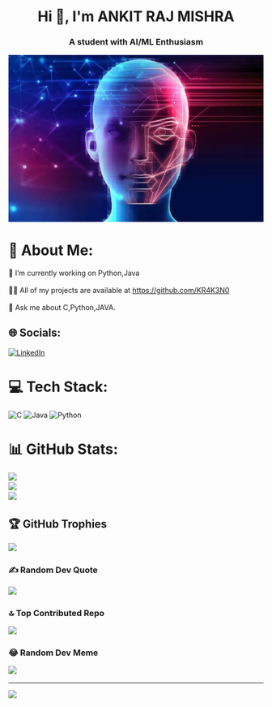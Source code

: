 <h1 align="center">Hi 👋, I'm ANKIT RAJ MISHRA</h1>
<h3 align="center">A student with AI/ML Enthusiasm </h3>
<img src="https://github.com/KR4K3N0/Images/blob/main/Screenshot%202024-09-10%20210807.png" alt="Z3nithn" width="600" style="vertical-align: bottom;">

# 💫 About Me:
🔭 I’m currently working on Python,Java <br><br>👨‍💻 All of my projects are available at https://github.com/KR4K3N0<br><br>💬 Ask me about C,Python,JAVA.




## 🌐 Socials:
[![LinkedIn](https://img.shields.io/badge/LinkedIn-%230077B5.svg?logo=linkedin&logoColor=white)](https://www.linkedin.com/in/lalit-jangra-000a04249/)

# 💻 Tech Stack:
![C](https://img.shields.io/badge/c-%2300599C.svg?style=for-the-badge&logo=c&logoColor=white) ![Java](https://img.shields.io/badge/java-%23ED8B00.svg?style=for-the-badge&logo=java&logoColor=white) ![Python](https://img.shields.io/badge/python-3670A0?style=for-the-badge&logo=python&logoColor=ffdd54) 
# 📊 GitHub Stats:
![](https://github-readme-stats.vercel.app/api?username=&theme=dracula&hide_border=false&include_all_commits=true&count_private=true)<br/>
![](https://github-readme-streak-stats.herokuapp.com/?user=KR4K3N0&theme=dracula&hide_border=false)<br/>
![](https://github-readme-stats.vercel.app/api/top-langs/?username=KR4K3N0&theme=dracula&hide_border=false&include_all_commits=true&count_private=true&layout=compact)

## 🏆 GitHub Trophies
![](https://github-profile-trophy.vercel.app/?username=KR4K3N0&theme=gruvbox&no-frame=false&no-bg=false&margin-w=4)

### ✍️ Random Dev Quote
![](https://quotes-github-readme.vercel.app/api?type=horizontal&theme=gruvbox)

### 🔝 Top Contributed Repo
![](https://github-contributor-stats.vercel.app/api?username=KR4K3N0&limit=5&theme=dracula&combine_all_yearly_contributions=true)

### 😂 Random Dev Meme
<img src='https://randommeme-five.vercel.app/' style="height: 400px;"/>

---
[![](https://visitcount.itsvg.in/api?id=KR4K3N0&icon=7&color=6)](https://visitcount.itsvg.in)

 
